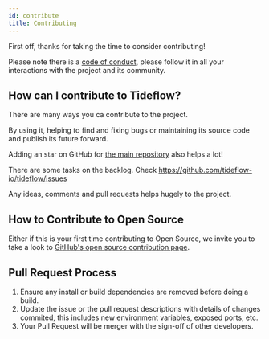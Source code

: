 ```yaml
---
id: contribute
title: Contributing
---
```


First off, thanks for taking the time to consider contributing!

Please note there is a [code of conduct](/docs/code-of-conduct), please follow
it in all your interactions with the project and its community.

## How can I contribute to Tideflow?

There are many ways you ca contribute to the project. 

By using it, helping to find and fixing bugs or maintaining its source code
and publish its future forward.

Adding an star on GitHub for [the main repository](https://github.com/tideflow-io/tideflow)
also helps a lot!

There are some tasks on the backlog. Check https://github.com/tideflow-io/tideflow/issues

Any ideas, comments and pull requests helps hugely to the project.

## How to Contribute to Open Source

Either if this is your first time contributing to Open Source, we invite you to
take a look to [GitHub's open source contribution page](https://opensource.guide/how-to-contribute/).

## Pull Request Process

1. Ensure any install or build dependencies are removed before doing a build.
2. Update the issue or the pull request descriptions with details of changes
   commited, this includes new environment variables, exposed ports, etc.
3. Your Pull Request will be merger with the sign-off of other developers.
